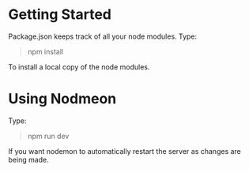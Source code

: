 # Getting Started
Package.json keeps track of all your node modules. Type:
> npm install

To install a local copy of the node modules.

# Using Nodmeon
Type:
> npm run dev

If you want nodemon to automatically restart the server as changes are being made.